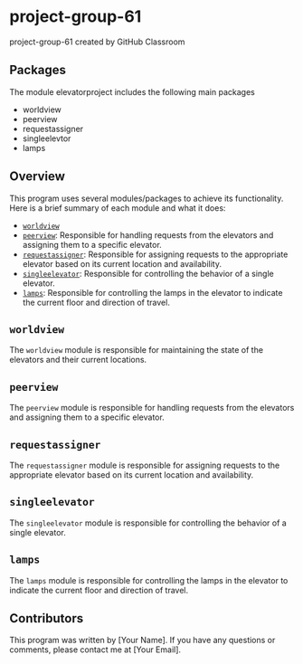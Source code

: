 # project-group-61
project-group-61 created by GitHub Classroom

## Packages
The module elevatorproject includes the following main packages
* worldview
* peerview
* requestassigner
* singleelevtor
* lamps



## Overview

This program uses several modules/packages to achieve its functionality. Here is a brief summary of each module and what it does:

- [`worldview`](#worldview)
- [`peerview`](#peerview): Responsible for handling requests from the elevators and assigning them to a specific elevator.
- [`requestassigner`](#requestassigner): Responsible for assigning requests to the appropriate elevator based on its current location and availability.
- [`singleelevator`](#singleelevator): Responsible for controlling the behavior of a single elevator.
- [`lamps`](#lamps): Responsible for controlling the lamps in the elevator to indicate the current floor and direction of travel.




## `worldview`

The `worldview` module is responsible for maintaining the state of the elevators and their current locations.

## `peerview`

The `peerview` module is responsible for handling requests from the elevators and assigning them to a specific elevator.

## `requestassigner`

The `requestassigner` module is responsible for assigning requests to the appropriate elevator based on its current location and availability.

## `singleelevator`

The `singleelevator` module is responsible for controlling the behavior of a single elevator.

## `lamps`

The `lamps` module is responsible for controlling the lamps in the elevator to indicate the current floor and direction of travel.

## Contributors

This program was written by [Your Name]. If you have any questions or comments, please contact me at [Your Email].










